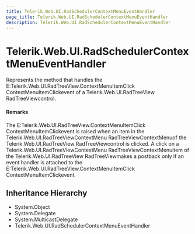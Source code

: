 ```yaml
---
title: Telerik.Web.UI.RadSchedulerContextMenuEventHandler
page_title: Telerik.Web.UI.RadSchedulerContextMenuEventHandler
description: Telerik.Web.UI.RadSchedulerContextMenuEventHandler
---
```


# Telerik.Web.UI.RadSchedulerContextMenuEventHandler

Represents the method that handles the E:Telerik.Web.UI.RadTreeView.ContextMenuItemClick ContextMenuItemClickevent of a Telerik.Web.UI.RadTreeView RadTreeViewcontrol.

#### Remarks
The E:Telerik.Web.UI.RadTreeView.ContextMenuItemClick ContextMenuItemClickevent is raised
                    when an item in the Telerik.Web.UI.RadTreeViewContextMenu RadTreeViewContextMenuof the
                    Telerik.Web.UI.RadTreeView RadTreeViewcontrol is clicked.
                    A click on a Telerik.Web.UI.RadTreeViewContextMenu RadTreeViewContextMenuitem of the
                    Telerik.Web.UI.RadTreeView RadTreeViewmakes a postback only if an event handler is attached
                    to the E:Telerik.Web.UI.RadTreeView.ContextMenuItemClick ContextMenuItemClickevent.

## Inheritance Hierarchy

* System.Object
* System.Delegate
* System.MulticastDelegate
* Telerik.Web.UI.RadSchedulerContextMenuEventHandler

